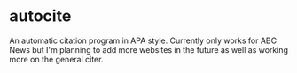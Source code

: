 # autocite
An automatic citation program in APA style.
Currently only works for ABC News but I'm planning to add more websites in the future as well as working more on the general citer.
